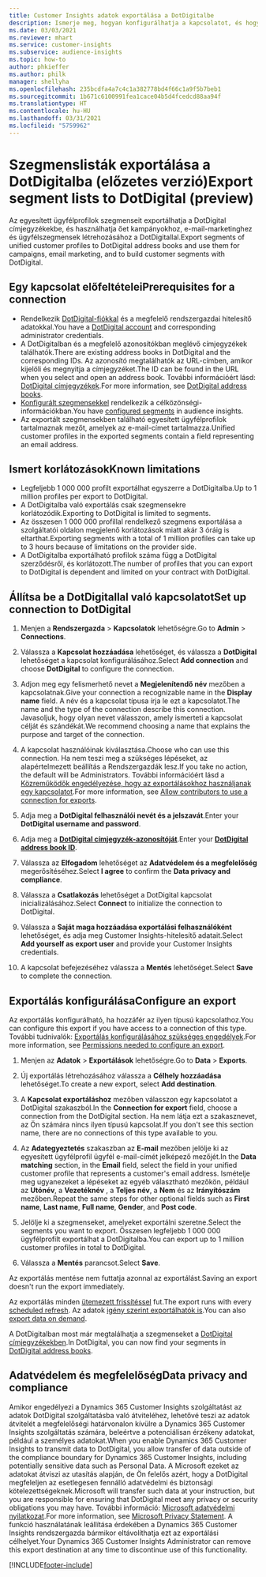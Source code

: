 ```yaml
---
title: Customer Insights adatok exportálása a DotDigitalbe
description: Ismerje meg, hogyan konfigurálhatja a kapcsolatot, és hogyan exportálhatja a DotDigitalba.
ms.date: 03/03/2021
ms.reviewer: mhart
ms.service: customer-insights
ms.subservice: audience-insights
ms.topic: how-to
author: phkieffer
ms.author: philk
manager: shellyha
ms.openlocfilehash: 235bcdfa4a7c4c1a382778bd4f66c1a9f5b7beb1
ms.sourcegitcommit: 1b671c6100991fea1cace04b5d4fcedcd88aa94f
ms.translationtype: HT
ms.contentlocale: hu-HU
ms.lasthandoff: 03/31/2021
ms.locfileid: "5759962"
---
```

# <a name="export-segment-lists-to-dotdigital-preview"></a><span data-ttu-id="e5d89-103">Szegmenslisták exportálása a DotDigitalba (előzetes verzió)</span><span class="sxs-lookup"><span data-stu-id="e5d89-103">Export segment lists to DotDigital (preview)</span></span>

<span data-ttu-id="e5d89-104">Az egyesített ügyfélprofilok szegmenseit exportálhatja a DotDigital címjegyzékekbe, és használhatja őet kampányokhoz, e-mail-marketinghez és ügyfélszegmensek létrehozásához a DotDigitallal.</span><span class="sxs-lookup"><span data-stu-id="e5d89-104">Export segments of unified customer profiles to DotDigital address books and use them for campaigns, email marketing, and to build customer segments with DotDigital.</span></span> 

## <a name="prerequisites-for-a-connection"></a><span data-ttu-id="e5d89-105">Egy kapcsolat előfeltételei</span><span class="sxs-lookup"><span data-stu-id="e5d89-105">Prerequisites for a connection</span></span>

-   <span data-ttu-id="e5d89-106">Rendelkezik [DotDigital-fiókkal](https://dotdigital.com/) és a megfelelő rendszergazdai hitelesítő adatokkal.</span><span class="sxs-lookup"><span data-stu-id="e5d89-106">You have a [DotDigital account](https://dotdigital.com/) and corresponding administrator credentials.</span></span>
-   <span data-ttu-id="e5d89-107">A DotDigitalban és a megfelelő azonosítókban meglévő címjegyzékek találhatók.</span><span class="sxs-lookup"><span data-stu-id="e5d89-107">There are existing address books in DotDigital and the corresponding IDs.</span></span> <span data-ttu-id="e5d89-108">Az azonosító megtalálhatók az URL-címben, amikor kijelöli és megnyitja a címjegyzéket.</span><span class="sxs-lookup"><span data-stu-id="e5d89-108">The ID can be found in the URL when you select and open an address book.</span></span> <span data-ttu-id="e5d89-109">További információért lásd: [DotDigital címjegyzékek](https://support.dotdigital.com/hc/articles/212211968-Creating-an-address-book).</span><span class="sxs-lookup"><span data-stu-id="e5d89-109">For more information, see [DotDigital address books](https://support.dotdigital.com/hc/articles/212211968-Creating-an-address-book).</span></span>
-   <span data-ttu-id="e5d89-110">[Konfigurált szegmensekkel](segments.md) rendelkezik a célközönségi-információkban.</span><span class="sxs-lookup"><span data-stu-id="e5d89-110">You have [configured segments](segments.md) in audience insights.</span></span>
-   <span data-ttu-id="e5d89-111">Az exportált szegmensekben található egyesített ügyfélprofilok tartalmaznak mezőt, amelyek az e-mail-címet tartalmazza.</span><span class="sxs-lookup"><span data-stu-id="e5d89-111">Unified customer profiles in the exported segments contain a field representing an email address.</span></span>

## <a name="known-limitations"></a><span data-ttu-id="e5d89-112">Ismert korlátozások</span><span class="sxs-lookup"><span data-stu-id="e5d89-112">Known limitations</span></span>

- <span data-ttu-id="e5d89-113">Legfeljebb 1 000 000 profilt exportálhat egyszerre a DotDigitalba.</span><span class="sxs-lookup"><span data-stu-id="e5d89-113">Up to 1 million profiles per export to DotDigital.</span></span>
- <span data-ttu-id="e5d89-114">A DotDigitalba való exportálás csak szegmensekre korlátozódik.</span><span class="sxs-lookup"><span data-stu-id="e5d89-114">Exporting to DotDigital is limited to segments.</span></span>
- <span data-ttu-id="e5d89-115">Az összesen 1 000 000 profillal rendelkező szegmens exportálása a szolgáltatói oldalon megjelenő korlátozások miatt akár 3 óráig is eltarthat.</span><span class="sxs-lookup"><span data-stu-id="e5d89-115">Exporting segments with a total of 1 million profiles can take up to 3 hours because of limitations on the provider side.</span></span> 
- <span data-ttu-id="e5d89-116">A DotDigitalba exportálható profilok száma függ a DotDigital szerződésről, és korlátozott.</span><span class="sxs-lookup"><span data-stu-id="e5d89-116">The number of profiles that you can export to DotDigital is dependent and limited on your contract with DotDigital.</span></span>

## <a name="set-up-connection-to-dotdigital"></a><span data-ttu-id="e5d89-117">Állítsa be a DotDigitallal való kapcsolatot</span><span class="sxs-lookup"><span data-stu-id="e5d89-117">Set up connection to DotDigital</span></span>

1. <span data-ttu-id="e5d89-118">Menjen a **Rendszergazda** > **Kapcsolatok** lehetőségre.</span><span class="sxs-lookup"><span data-stu-id="e5d89-118">Go to **Admin** > **Connections**.</span></span>

1. <span data-ttu-id="e5d89-119">Válassza a **Kapcsolat hozzáadása** lehetőséget, és válassza a **DotDigital** lehetőséget a kapcsolat konfigurálásához.</span><span class="sxs-lookup"><span data-stu-id="e5d89-119">Select **Add connection** and choose **DotDigital** to configure the connection.</span></span>

1. <span data-ttu-id="e5d89-120">Adjon meg egy felismerhető nevet a **Megjelenítendő név** mezőben a kapcsolatnak.</span><span class="sxs-lookup"><span data-stu-id="e5d89-120">Give your connection a recognizable name in the **Display name** field.</span></span> <span data-ttu-id="e5d89-121">A név és a kapcsolat típusa írja le ezt a kapcsolatot.</span><span class="sxs-lookup"><span data-stu-id="e5d89-121">The name and the type of the connection describe this connection.</span></span> <span data-ttu-id="e5d89-122">Javasoljuk, hogy olyan nevet válasszon, amely ismerteti a kapcsolat célját és szándékát.</span><span class="sxs-lookup"><span data-stu-id="e5d89-122">We recommend choosing a name that explains the purpose and target of the connection.</span></span>

1. <span data-ttu-id="e5d89-123">A kapcsolat használóinak kiválasztása.</span><span class="sxs-lookup"><span data-stu-id="e5d89-123">Choose who can use this connection.</span></span> <span data-ttu-id="e5d89-124">Ha nem teszi meg a szükséges lépéseket, az alapértelmezett beállítás a Rendszergazdák lesz.</span><span class="sxs-lookup"><span data-stu-id="e5d89-124">If you take no action, the default will be Administrators.</span></span> <span data-ttu-id="e5d89-125">További információért lásd a [Közreműködők engedélyezése, hogy az exportálásokhoz használjanak egy kapcsolatot](connections.md#allow-contributors-to-use-a-connection-for-exports).</span><span class="sxs-lookup"><span data-stu-id="e5d89-125">For more information, see [Allow contributors to use a connection for exports](connections.md#allow-contributors-to-use-a-connection-for-exports).</span></span>

1. <span data-ttu-id="e5d89-126">Adja meg a **DotDigital felhasználói nevét és a jelszavát**.</span><span class="sxs-lookup"><span data-stu-id="e5d89-126">Enter your **DotDigital username and password**.</span></span>

1. <span data-ttu-id="e5d89-127">Adja meg a **[DotDigital címjegyzék-azonosítóját](https://support.dotdigital.com/hc/articles/212211968-Creating-an-address-book)**.</span><span class="sxs-lookup"><span data-stu-id="e5d89-127">Enter your **[DotDigital address book ID](https://support.dotdigital.com/hc/articles/212211968-Creating-an-address-book)**.</span></span>

1. <span data-ttu-id="e5d89-128">Válassza az **Elfogadom** lehetőséget az **Adatvédelem és a megfelelőség** megerősítéséhez.</span><span class="sxs-lookup"><span data-stu-id="e5d89-128">Select **I agree** to confirm the **Data privacy and compliance**.</span></span>

1. <span data-ttu-id="e5d89-129">Válassza a **Csatlakozás** lehetőséget a DotDigital kapcsolat inicializálásához.</span><span class="sxs-lookup"><span data-stu-id="e5d89-129">Select **Connect** to initialize the connection to DotDigital.</span></span>

1. <span data-ttu-id="e5d89-130">Válassza a **Saját maga hozzáadása exportálási felhasználóként** lehetőséget, és adja meg Customer Insights-hitelesítő adatait.</span><span class="sxs-lookup"><span data-stu-id="e5d89-130">Select **Add yourself as export user** and provide your Customer Insights credentials.</span></span>

1. <span data-ttu-id="e5d89-131">A kapcsolat befejezéséhez válassza a **Mentés** lehetőséget.</span><span class="sxs-lookup"><span data-stu-id="e5d89-131">Select **Save** to complete the connection.</span></span> 

## <a name="configure-an-export"></a><span data-ttu-id="e5d89-132">Exportálás konfigurálása</span><span class="sxs-lookup"><span data-stu-id="e5d89-132">Configure an export</span></span>

<span data-ttu-id="e5d89-133">Az exportálás konfigurálható, ha hozzáfér az ilyen típusú kapcsolathoz.</span><span class="sxs-lookup"><span data-stu-id="e5d89-133">You can configure this export if you have access to a connection of this type.</span></span> <span data-ttu-id="e5d89-134">További tudnivalók: [Exportálás konfigurálásához szükséges engedélyek](export-destinations.md#set-up-a-new-export).</span><span class="sxs-lookup"><span data-stu-id="e5d89-134">For more information, see [Permissions needed to configure an export](export-destinations.md#set-up-a-new-export).</span></span>

1. <span data-ttu-id="e5d89-135">Menjen az **Adatok** > **Exportálások** lehetőségre.</span><span class="sxs-lookup"><span data-stu-id="e5d89-135">Go to **Data** > **Exports**.</span></span>

1. <span data-ttu-id="e5d89-136">Új exportálás létrehozásához válassza a **Célhely hozzáadása** lehetőséget.</span><span class="sxs-lookup"><span data-stu-id="e5d89-136">To create a new export, select **Add destination**.</span></span>

1. <span data-ttu-id="e5d89-137">A **Kapcsolat exportáláshoz** mezőben válasszon egy kapcsolatot a DotDigital szakaszból.</span><span class="sxs-lookup"><span data-stu-id="e5d89-137">In the **Connection for export** field, choose a connection from the DotDigital section.</span></span> <span data-ttu-id="e5d89-138">Ha nem látja ezt a szakasznevet, az Ön számára nincs ilyen típusú kapcsolat.</span><span class="sxs-lookup"><span data-stu-id="e5d89-138">If you don't see this section name, there are no connections of this type available to you.</span></span>


1. <span data-ttu-id="e5d89-139">Az **Adategyeztetés** szakaszban az **E-mail** mezőben jelölje ki az egyesített ügyfélprofil ügyfél e-mail-címét jelképező mezőjét.</span><span class="sxs-lookup"><span data-stu-id="e5d89-139">In the **Data matching** section, in the **Email** field, select the field in your unified customer profile that represents a customer's email address.</span></span> <span data-ttu-id="e5d89-140">Ismételje meg ugyanezeket a lépéseket az egyéb választható mezőkön, például az **Utónév**, a **Vezetéknév** , a **Teljes név**, a **Nem** és az **Irányítószám** mezőben.</span><span class="sxs-lookup"><span data-stu-id="e5d89-140">Repeat the same steps for other optional fields such as **First name**, **Last name**, **Full name**, **Gender**, and **Post code**.</span></span>

1. <span data-ttu-id="e5d89-141">Jelölje ki a szegmenseket, amelyeket exportálni szeretne.</span><span class="sxs-lookup"><span data-stu-id="e5d89-141">Select the segments you want to export.</span></span> <span data-ttu-id="e5d89-142">Összesen legfeljebb 1 000 000 ügyfélprofilt exportálhat a DotDigitalba.</span><span class="sxs-lookup"><span data-stu-id="e5d89-142">You can export up to 1 million customer profiles in total to DotDigital.</span></span>

1. <span data-ttu-id="e5d89-143">Válassza a **Mentés** parancsot.</span><span class="sxs-lookup"><span data-stu-id="e5d89-143">Select **Save**.</span></span>

<span data-ttu-id="e5d89-144">Az exportálás mentése nem futtatja azonnal az exportálást.</span><span class="sxs-lookup"><span data-stu-id="e5d89-144">Saving an export doesn't run the export immediately.</span></span>

<span data-ttu-id="e5d89-145">Az exportálás minden [ütemezett frissítéssel](system.md#schedule-tab) fut.</span><span class="sxs-lookup"><span data-stu-id="e5d89-145">The export runs with every [scheduled refresh](system.md#schedule-tab).</span></span> <span data-ttu-id="e5d89-146">Az adatok [igény szerint exportálhatók is](export-destinations.md#run-exports-on-demand).</span><span class="sxs-lookup"><span data-stu-id="e5d89-146">You can also [export data on demand](export-destinations.md#run-exports-on-demand).</span></span> 
 
<span data-ttu-id="e5d89-147">A DotDigitalban most már megtalálhatja a szegmenseket a [DotDigital címjegyzékekben](https://support.dotdigital.com/hc/articles/212211968-Creating-an-address-book).</span><span class="sxs-lookup"><span data-stu-id="e5d89-147">In DotDigital, you can now find your segments in [DotDigital address books](https://support.dotdigital.com/hc/articles/212211968-Creating-an-address-book).</span></span>


## <a name="data-privacy-and-compliance"></a><span data-ttu-id="e5d89-148">Adatvédelem és megfelelőség</span><span class="sxs-lookup"><span data-stu-id="e5d89-148">Data privacy and compliance</span></span>

<span data-ttu-id="e5d89-149">Amikor engedélyezi a Dynamics 365 Customer Insights szolgáltatást az adatok DotDigital szolgáltatásba való átviteléhez, lehetővé teszi az adatok átvitelét a megfelelőségi határvonalon kívülre a Dynamics 365 Customer Insights szolgáltatás számára, beleértve a potenciálisan érzékeny adatokat, például a személyes adatokat.</span><span class="sxs-lookup"><span data-stu-id="e5d89-149">When you enable Dynamics 365 Customer Insights to transmit data to DotDigital, you allow transfer of data outside of the compliance boundary for Dynamics 365 Customer Insights, including potentially sensitive data such as Personal Data.</span></span> <span data-ttu-id="e5d89-150">A Microsoft ezeket az adatokat átviszi az utasítás alapján, de Ön felelős azért, hogy a DotDigital megfeleljen az esetlegesen fennálló adatvédelmi és biztonsági kötelezettségeknek.</span><span class="sxs-lookup"><span data-stu-id="e5d89-150">Microsoft will transfer such data at your instruction, but you are responsible for ensuring that DotDigital meet any privacy or security obligations you may have.</span></span> <span data-ttu-id="e5d89-151">További információ: [Microsoft adatvédelmi nyilatkozat](https://go.microsoft.com/fwlink/?linkid=396732).</span><span class="sxs-lookup"><span data-stu-id="e5d89-151">For more information, see [Microsoft Privacy Statement](https://go.microsoft.com/fwlink/?linkid=396732).</span></span>
<span data-ttu-id="e5d89-152">A funkció használatának leállítása érdekében a Dynamics 365 Customer Insights rendszergazda bármikor eltávolíthatja ezt az exportálási célhelyet.</span><span class="sxs-lookup"><span data-stu-id="e5d89-152">Your Dynamics 365 Customer Insights Administrator can remove this export destination at any time to discontinue use of this functionality.</span></span>


[!INCLUDE[footer-include](../includes/footer-banner.md)]
